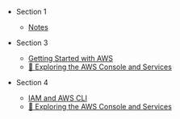 
* Section 1
  * [Notes](section1/notes.md)

* Section 3
  * [Getting Started with AWS](section3/notes.md)
  * [🧪 Exploring the AWS Console and Services](section3/labs.md)

* Section 4
  * [IAM and AWS CLI](section4/notes.md)
  * [🧪 Exploring the AWS Console and Services](section4/labs.md)